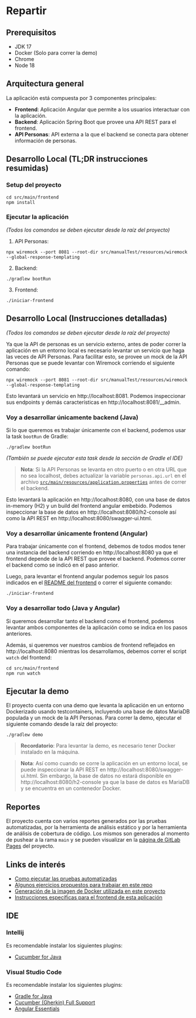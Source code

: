 # Repartir

## Prerequisitos

- JDK 17
- Docker (Solo para correr la demo)
- Chrome
- Node 18

## Arquitectura general

La aplicación está compuesta por 3 componentes principales:

- **Frontend**: Aplicación Angular que permite a los usuarios interactuar con la aplicación.
- **Backend**: Aplicación Spring Boot que provee una API REST para el frontend.
- **API Personas**: API externa a la que el backend se conecta para obtener información de personas.

## Desarrollo Local (TL;DR instrucciones resumidas)

### Setup del proyecto

```
cd src/main/frontend
npm install
```

### Ejecutar la aplicación

_(Todos los comandos se deben ejecutar desde la raíz del proyecto)_

1. API Personas:

```
npx wiremock --port 8081 --root-dir src/manualTest/resources/wiremock --global-response-templating
```

2. Backend:

```
./gradlew bootRun
```

3. Frontend:

```
./iniciar-frontend
```

## Desarrollo Local (Instrucciones detalladas)

_(Todos los comandos se deben ejecutar desde la raíz del proyecto)_

Ya que la API de personas es un servicio externo, antes de poder correr la aplicación en un entorno local es necesario levantar un servicio que haga las veces de API Personas. Para facilitar esto, se provee un mock de la API Personas que se puede levantar con Wiremock corriendo el siguiente comando:

```
npx wiremock --port 8081 --root-dir src/manualTest/resources/wiremock --global-response-templating
```

Esto levantará un servicio en http://localhost:8081. Podemos inspeccionar sus endpoints y demás características en http://localhost:8081/\_\_admin.

### Voy a desarrollar únicamente backend (Java)

Si lo que queremos es trabajar únicamente con el backend, podemos usar la task `bootRun` de Gradle:

```
./gradlew bootRun
```

_(También se puede ejecutar esta task desde la sección de Gradle el IDE)_

> **Nota**: Si la API Personas se levanta en otro puerto o en otra URL que no sea localhost, debes actualizar la variable `personas.api.url` en el archivo [`src/main/resources/application.properties`](./src/main/resources/application.properties) antes de correr el backend.

Esto levantará la aplicación en http://localhost:8080, con una base de datos in-memory (H2) y un build del frontend angular embebido. Podemos inspeccionar la base de datos en http://localhost:8080/h2-console así como la API REST en http://localhost:8080/swagger-ui.html.

### Voy a desarrollar únicamente frontend (Angular)

Para trabajar únicamente con el frontend, debemos de todos modos tener una instancia del backend corriendo en http://localhost:8080 ya que el frontend depende de la API REST que provee el backend. Podemos correr el backend como se indicó en el paso anterior.

Luego, para levantar el frontend angular podemos seguir los pasos indicados en el [README del frontend](./src/main/frontend/README.md) o correr el siguiente comando:

```
./iniciar-frontend
```

### Voy a desarrollar todo (Java y Angular)

Si queremos desarrollar tanto el backend como el frontend, podemos levantar ambos componentes de la aplicación como se indica en los pasos anteriores.

Además, si queremos ver nuestros cambios de frontend reflejados en http://localhost:8080 mientras los desarrollamos, debemos correr el script `watch` del frontend:

```
cd src/main/frontend
npm run watch
```

## Ejecutar la demo

El proyecto cuenta con una demo que levanta la aplicación en un entorno Dockerizado usando testcontainers, incluyendo una base de datos MariaDB populada y un mock de la API Personas. Para correr la demo, ejecutar el siguiente comando desde la raíz del proyecto:

```
./gradlew demo
```

> **Recordatorio**: Para levantar la demo, es necesario tener Docker instalado en la máquina.

> **Nota**: Así como cuando se corre la aplicación en un entorno local, se puede inspeccionar la API REST en http://localhost:8080/swagger-ui.html. Sin embargo, la base de datos no estará disponible en http://localhost:8080/h2-console ya que la base de datos es MariaDB y se encuentra en un contenedor Docker.

## Reportes

El proyecto cuenta con varios reportes generados por las pruebas automatizadas, por la herramienta de análisis estático y por la herramienta de análisis de cobertura de código. Los mismos son generados al momento de pushear a la rama `main` y se pueden visualizar en la [página de GitLab Pages](https://repartir-grupo-esfera-capacitacion-recursos-4efd1f82300430ba014.gitlab.io/) del proyecto.

## Links de interés

- [Como ejecutar las pruebas automatizadas](./docs/ejecutar-pruebas.md)
- [Algunos ejercicios propuestos para trabajar en este repo](./docs/enunciados-ejercicios.md)
- [Generación de la imagen de Docker utilizada en este proyecto](./docker/README.md)
- [Instrucciones específicas para el frontend de esta aplicación](./src/main/frontend/README.md)

## IDE

### Intellij

Es recomendable instalar los siguientes plugins:

- [Cucumber for Java](https://plugins.jetbrains.com/plugin/7212-cucumber-for-java)

### Visual Studio Code

Es recomendable instalar los siguientes plugins:

- [Gradle for Java](https://marketplace.visualstudio.com/items?itemName=vscjava.vscode-gradle)
- [Cucumber (Gherkin) Full Support](https://marketplace.visualstudio.com/items?itemName=RobinGROSS.mycucumberautocomplete)
- [Angular Essentials](https://marketplace.visualstudio.com/items?itemName=johnpapa.angular-essentials)
